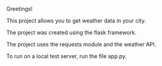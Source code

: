 Greetings!

This project allows you to get weather data in your city.

The project was created using the flask framework.

The project uses the requests module and the weather API.

To run on a local test server, run the file app.py.